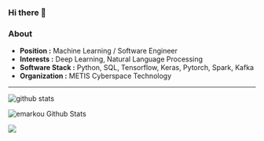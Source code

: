### Hi there 👋

### About

-  **Position :** Machine Learning / Software Engineer
-  **Interests :** Deep Learning, Natural Language Processing
-  **Software Stack :** Python, SQL, Tensorflow, Keras, Pytorch, Spark, Kafka
-  **Organization :** METIS Cyberspace Technology

---------------------------------------------------------------------------------------------------------------------------------------------------------------------------------

![github stats](https://github-readme-stats.vercel.app/api?username=emarkou&show_icons=true)

![emarkou Github Stats](https://github-readme-stats.vercel.app/api?username=emarkou&show_icons=true_color=fff&icon_color=79ff97&text_color=9f9f9f&bg_color=151515)

![](https://komarev.com/ghpvc/?username=emarkou&color=grey)


<!--
**emarkou/emarkou** is a ✨ _special_ ✨ repository because its `README.md` (this file) appears on your GitHub profile.

Here are some ideas to get you started:

- 🔭 I’m currently working on ...
- 🌱 I’m currently learning ...
- 👯 I’m looking to collaborate on ...
- 🤔 I’m looking for help with ...
- 💬 Ask me about ...
- 📫 How to reach me: ...
- 😄 Pronouns: ...
- ⚡ Fun fact: ...
-->
